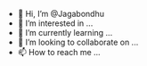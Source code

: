 - 👋 Hi, I’m @Jagabondhu
- 👀 I’m interested in ...
- 🌱 I’m currently learning ...
- 💞️ I’m looking to collaborate on ...
- 📫 How to reach me ...

<!---
Jagabondhu/Jagabondhu is a ✨ special ✨ repository because its `README.md` (this file) appears on your GitHub profile.
You can click the Preview link to take a look at your changes.
--->
